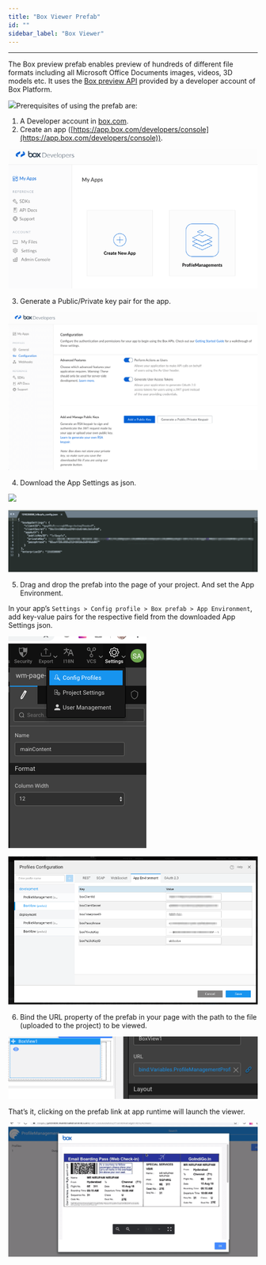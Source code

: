 ```yaml
---
title: "Box Viewer Prefab"
id: ""
sidebar_label: "Box Viewer"
---
```

---

The Box preview prefab enables preview of hundreds of different file formats including all Microsoft Office Documents images, videos, 3D models etc. It uses the [Box preview API](https://developer.box.com/docs/box-view) provided by a developer account of Box Platform.

[![](https://www.wavemaker.com./assets/Screenshot-2018-12-06-at-10.49.12-AM.png)](https://www.wavemaker.com./assets/Screenshot-2018-12-06-at-10.49.12-AM.png)Prerequisites of using the prefab are:

1. A Developer account in [box.com](https://developer.box.com/).
2. Create an app ([https://app.box.com/developers/console](https://app.box.com/developers/console)).

![](/learn/assets/Screenshot-2018-12-06-at-2.13.18-PM.png)

3. Generate a Public/Private key pair for the app. 

![](/learn/assets/Screenshot-2018-12-06-at-2.15.18-PM.png)

4. Download the App Settings as json.

![](/learn/assets/Screenshot-2018-12-06-at-2.15.55-PM-1.png)

![](/learn/assets/skitch.png)

5. Drag and drop the prefab into the page of your project. And set the App Environment. 

In your app’s `Settings > Config profile > Box prefab > App Environment`, add key-value pairs for the respective field from the downloaded App Settings json.

![](/learn/assets/Screenshot-2018-12-06-at-3.27.56-PM.png)

![](/learn/assets/Screenshot_2018-12-06_at_3_31_45_PM.png)

6. Bind the URL property of the prefab in your page with the path to the file (uploaded to the project) to be viewed.

![](/learn/assets/Screenshot-2018-12-06-at-3.26.34-PM.png)

That’s it, clicking on the prefab link at app runtime will launch the viewer.

![](/learn/assets/Screenshot-2018-12-06-at-3.41.38-PM.png)


